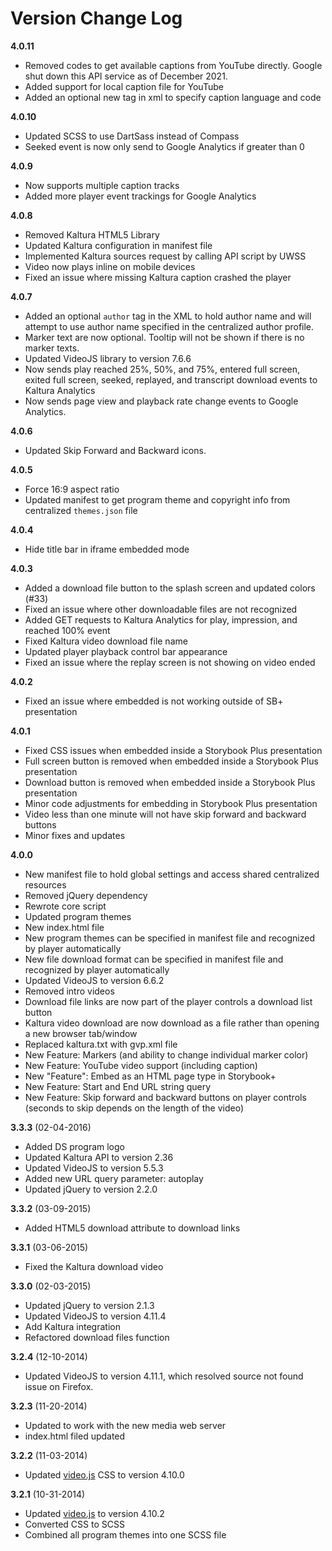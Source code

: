 # Version Change Log

**4.0.11**
* Removed codes to get available captions from YouTube directly. Google shut down this API service as of December 2021.
* Added support for local caption file for YouTube
* Added an optional new tag in xml to specify caption language and code

**4.0.10**
* Updated SCSS to use DartSass instead of Compass
* Seeked event is now only send to Google Analytics if greater than 0

**4.0.9**
* Now supports multiple caption tracks
* Added more player event trackings for Google Analytics

**4.0.8**
* Removed Kaltura HTML5 Library
* Updated Kaltura configuration in manifest file
* Implemented Kaltura sources request by calling API script by UWSS
* Video now plays inline on mobile devices
* Fixed an issue where missing Kaltura caption crashed the player

**4.0.7**
* Added an optional `author` tag in the XML to hold author name and will attempt to use author name specified in the centralized author profile.
* Marker text are now optional. Tooltip will not be shown if there is no marker texts.
* Updated VideoJS library to version 7.6.6
* Now sends play reached 25%, 50%, and 75%, entered full screen, exited full screen, seeked, replayed, and transcript download events to Kaltura Analytics
* Now sends page view and playback rate change events to Google Analytics.

**4.0.6**
* Updated Skip Forward and Backward icons.

**4.0.5**
* Force 16:9 aspect ratio
* Updated manifest to get program theme and copyright info from centralized `themes.json` file

**4.0.4**
* Hide title bar in iframe embedded mode

**4.0.3**
* Added a download file button to the splash screen and updated colors (#33)
* Fixed an issue where other downloadable files are not recognized
* Added GET requests to Kaltura Analytics for play, impression, and reached 100% event
* Fixed Kaltura video download file name
* Updated player playback control bar appearance
* Fixed an issue where the replay screen is not showing on video ended

**4.0.2**
* Fixed an issue where embedded is not working outside of SB+ presentation

**4.0.1**
* Fixed CSS issues when embedded inside a Storybook Plus presentation
* Full screen button is removed when embedded inside a Storybook Plus presentation
* Download button is removed when embedded inside a Storybook Plus presentation
* Minor code adjustments for embedding in Storybook Plus presentation
* Video less than one minute will not have skip forward and backward buttons
* Minor fixes and updates

**4.0.0**
* New manifest file to hold global settings and access shared centralized resources
* Removed jQuery dependency
* Rewrote core script
* Updated program themes
* New index.html file
* New program themes can be specified in manifest file and recognized by player automatically
* New file download format can be specified in manifest file and recognized by player automatically
* Updated VideoJS to version 6.6.2
* Removed intro videos
* Download file links are now part of the player controls a download list button
* Kaltura video download are now download as a file rather than opening a new browser tab/window
* Replaced kaltura.txt with gvp.xml file
* New Feature: Markers (and ability to change individual marker color)
* New Feature: YouTube video support (including caption)
* New "Feature": Embed as an HTML page type in Storybook+
* New Feature: Start and End URL string query
* New Feature: Skip forward and backward buttons on player controls (seconds to skip depends on the length of the video)

**3.3.3** (02-04-2016)  
* Added DS program logo
* Updated Kaltura API to version 2.36
* Updated VideoJS to version 5.5.3
* Added new URL query parameter: autoplay
* Updated jQuery to version 2.2.0

**3.3.2** (03-09-2015)  
* Added HTML5 download attribute to download links

**3.3.1** (03-06-2015)  
* Fixed the Kaltura download video

**3.3.0** (02-03-2015)  
* Updated jQuery to version 2.1.3
* Updated VideoJS to version 4.11.4
* Add Kaltura integration
* Refactored download files function

**3.2.4** (12-10-2014)  
* Updated VideoJS to version 4.11.1, which resolved source not found issue on Firefox.

**3.2.3** (11-20-2014)  
* Updated to work with the new media web server
* index.html filed updated

**3.2.2** (11-03-2014)  
* Updated [video.js](https://github.com/videojs/video.js) CSS to version 4.10.0

**3.2.1** (10-31-2014)  
* Updated [video.js](https://github.com/videojs/video.js) to version 4.10.2
* Converted CSS to SCSS
* Combined all program themes into one SCSS file
